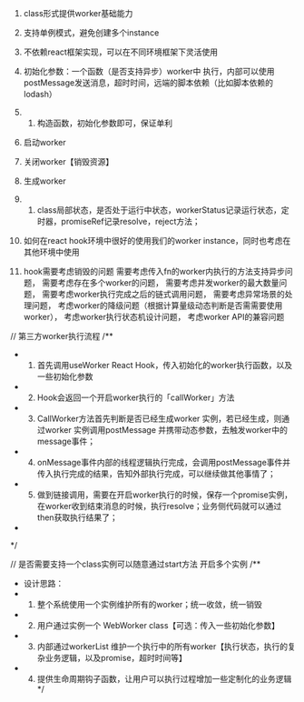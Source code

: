 1. class形式提供worker基础能力
2. 支持单例模式，避免创建多个instance
3. 不依赖react框架实现，可以在不同环境框架下灵活使用
3. 初始化参数：一个函数（是否支持异步）worker中 执行，内部可以使用postMessage发送消息，超时时间，远端的脚本依赖（比如脚本依赖的lodash）

4. 1. 构造函数，初始化参数即可，保证单利

2. 启动worker

3. 关闭worker【销毁资源】

4. 生成worker

5. 1. class局部状态，是否处于运行中状态，workerStatus记录运行状态，定时器，promiseRef记录resolve，reject方法；

2. 如何在react hook环境中很好的使用我们的worker instance，同时也考虑在其他环境中使用


3. hook需要考虑销毁的问题
    需要考虑传入fn的worker内执行的方法支持异步问题，
    需要考虑存在多个worker的问题，
    需要考虑并发worker的最大数量问题，
    需要考虑worker执行完成之后的链式调用问题，
    需要考虑异常场景的处理问题，
    考虑worker的降级问题（根据计算量级动态判断是否需需要使用worker），
    考虑worker执行状态机设计问题，
    考虑worker API的兼容问题


// 第三方worker执行流程
/**
 * 1. 首先调用useWorker React Hook，传入初始化的worker执行函数，以及一些初始化参数
 * 2. Hook会返回一个开启worker执行的「callWorker」方法
 * 3. CallWorker方法首先判断是否已经生成worker 实例，若已经生成，则通过worker 实例调用postMessage 并携带动态参数，去触发worker中的message事件；
 * 4. onMessage事件内部的线程逻辑执行完成，会调用postMessage事件并传入执行完成的结果，告知外部执行完成，可以继续做其他事情了；
 * 5. 做到链接调用，需要在开启worker执行的时候，保存一个promise实例，在worker收到结束消息的时候，执行resolve；业务侧代码就可以通过then获取执行结果了；
 *
 */

// 是否需要支持一个class实例可以随意通过start方法 开启多个实例
/**
 * 设计思路：
 * 1. 整个系统使用一个实例维护所有的worker；统一收敛，统一销毁
 * 2. 用户通过实例一个 WebWorker class【可选：传入一些初始化参数】
 * 3. 内部通过workerList 维护一个执行中的所有worker【执行状态，执行的复杂业务逻辑，以及promise，超时时间等】
 * 4. 提供生命周期钩子函数，让用户可以执行过程增加一些定制化的业务逻辑
 */
